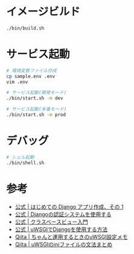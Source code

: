 # イメージビルド

```bash
./bin/build.sh
```


# サービス起動

```bash
# 環境変数ファイル作成
cp sample.env .env
vim .env

# サービス起動(開発モード)
./bin/start.sh -m dev

# サービス起動(本番モード)
./bin/start.sh -m prod
```


# デバッグ
```bash
# シェル起動
./bin/shell.sh
```


# 参考

- [公式 | はじめての Django アプリ作成、その 1](https://docs.djangoproject.com/ja/3.2/intro/tutorial01/)
- [公式 | Djangoの認証システムを使用する](https://docs.djangoproject.com/ja/3.2/topics/auth/default/)
- [公式 | クラスベースビュー入門](https://docs.djangoproject.com/ja/3.2/topics/class-based-views/intro/)
- [公式 | uWSGIでDjangoを使用する方法](https://docs.djangoproject.com/en/3.2/howto/deployment/wsgi/uwsgi/)
- [Qiita | ちゃんと運用するときのuWSGI設定メモ](https://qiita.com/yasunori/items/64606e63b36b396cf695)
- [Qiita | uWSGIのiniファイルの文法まとめ](https://qiita.com/11ohina017/items/da2ae5b039257752e558)